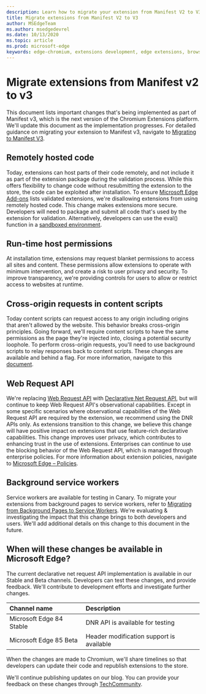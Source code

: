 ```yaml
---
description: Learn how to migrate your extension from Manifest V2 to V3
title: Migrate extensions from Manifest V2 to V3
author: MSEdgeTeam
ms.author: msedgedevrel
ms.date: 10/13/2020
ms.topic: article
ms.prod: microsoft-edge
keywords: edge-chromium, extensions development, edge extensions, browser extensions, addons, developer, manifest v3, migrate to manifest v3
---
```


# Migrate extensions from Manifest v2 to v3 

This document lists important changes that's being implemented as part of Manifest v3, which is the next version of the Chromium Extensions platform. We'll update this document as the implementation progresses. For detailed guidance on migrating your extension to Manifest v3, navigate to [Migrating to Manifest V3][Google_Migrate_to_MV3]. 

## Remotely hosted code  

Today, extensions can host parts of their code remotely, and not include it as part of the extension package during the validation process. While this offers flexibility to change code without resubmitting the extension to the store, the code can be exploited after installation. To ensure [Microsoft Edge Add-ons][EdgeAddons] lists validated extensions, we're disallowing extensions from using remotely hosted code. This change makes extensions more secure. Developers will need to package and submit all code that's used by the extension for validation. Alternatively, developers can use the eval() function in a [sandboxed environment][sandboxingEval]. 

## Run-time host permissions  

At installation time, extensions may request blanket permissions to access all sites and content. These permissions allow extensions to operate with minimum intervention, and create a risk to user privacy and security. To improve transparency, we're providing controls for users to allow or restrict access to websites at runtime. 

## Cross-origin requests in content scripts  

Today content scripts can request access to any origin including origins that aren't allowed by the website. This behavior breaks cross-origin principles. Going forward, we'll require content scripts to have the same permissions as the page they're injected into, closing a potential security loophole. To perform cross-origin requests, you'll need to use background scripts to relay responses back to content scripts. These changes are available and behind a flag. For more information, navigate to this [document][CORS]. 

## Web Request API  

We're replacing [Web Request API][WebRequestAPI] with [Declarative Net Request API][DeclarativeNetRequestAPI], but will continue to keep Web Request API's observational capabilities. Except in some specific scenarios where observational capabilities of the Web Request API are required by the extension, we recommend using the DNR APIs only. As extensions transition to this change, we believe this change will have positive impact on extensions that use feature-rich declarative capabilities. This change improves user privacy, which contributes to enhancing trust in the use of extensions.
Enterprises can continue to use the blocking behavior of the Web Request API, which is managed through enterprise policies. For more information about extension policies, navigate to [Microsoft Edge – Policies][MicrosoftEdgePolicies]. 

## Background service workers  
 
Service workers are available for testing in Canary. To migrate your extensions from background pages to service workers, refer to [Migrating from Background Pages to Service Workers][ServiceWorkers]. We're evaluating & investigating the impact that this change brings to both developers and users. We'll add  additional details on this change to this document in the future. 

## When will these changes be available in Microsoft Edge?

The current declarative net request API implementation is available in our Stable and Beta channels. Developers can test these changes, and provide feedback. We'll contribute to development efforts and investigate further changes. 

| Channel name | Description |
|:--- |:--- |  
| Microsoft Edge 84 Stable | DNR API is available for testing |  
| Microsoft Edge 85 Beta | Header modification support is available| 

When the changes are made to Chromium, we'll share timelines so that developers can update their code and republish extensions to the store. 

We'll continue publishing updates on our blog. You can provide your feedback on these changes through [TechCommunity][TechCommunity].

<!-- links -->  

[EdgeAddons]: https://microsoftedge.microsoft.com/addons/ "Microsoft Edge Add-ons"  
[MicrosoftBlog]: https://blogs.windows.com/windowsexperience/2018/12/06/microsoft-edge-making-the-web-better-through-more-open-source-collaboration/  
[MicrosoftEdgePolicies]: https://docs.microsoft.com/deployedge/microsoft-edge-policies#extensions 

[TechCommunity]: https://microsoftedge.microsoft.com/addons/ "Tech Community"  


[Google_Migrate_to_MV3]: https://developer.chrome.com/extensions/migrating_to_manifest_v3   
[SandboxingEval]: https://developer.chrome.com/apps/sandboxingEval "Using eval in Chrome Extensions. Safely."
[CORS]: https://www.chromium.org/Home/chromium-security/extension-content-script-fetches "Changes to Cross-Origin Requests in Extension Content Scripts"
[WebRequestAPI]: https://developer.chrome.com/extensions/webRequest "Web Request API"  
[DeclarativeNetRequestAPI]: https://microsoftedge.microsoft.com/addons/ "Declarative Net Request API"
[ServiceWorkers]:  https://developers.chrome.com/extensions/migrating_to_service_workers



